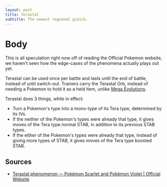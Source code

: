 ```yaml
---
layout: post
title: Terastal
subtitle: The newest regional gimick.
---
```


# Body

This is all speculation right now off of reading the Official Pokemon website, we haven't seen how the edge-cases of the phenomena actually plays out yet.

Terastal can be used once per battle and lasts until the end of battle, instead of until switch-out. Trainers carry the Terastal Orb, instead of needing a Pokemon to hold it as a held item, unlike [Mega Evolutions](https://www.serebii.net/pokemon/megaevolution.shtml).

Terastal does 3 things, while in effect:
- Turn a Pokemon's type into a mono-type of its Tera type, determined by its IVs.
- If the neither of the Pokemon's types were already that type, it gives moves of the Tera type normal STAB, in addition to its previous STAB types.
- If the either of the Pokemon's types were already that type, instead of giving more types of STAB, it gives moves of the Tera type boosted STAB. 

## Sources
- [Terastal phenomenon — Pokémon Scarlet and Pokémon Violet \| Official Website](https://scarletviolet.pokemon.com/en-gb/news/terastal_phenomenon/)
